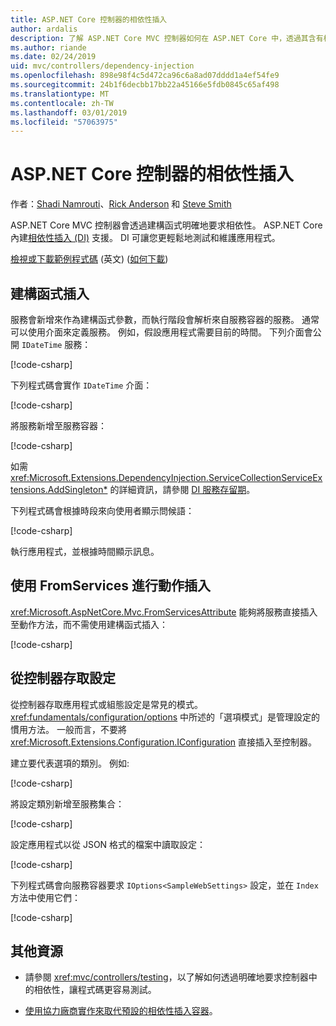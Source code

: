 ```yaml
---
title: ASP.NET Core 控制器的相依性插入
author: ardalis
description: 了解 ASP.NET Core MVC 控制器如何在 ASP.NET Core 中，透過其含有相依性插入的建構函式明確要求其相依性。
ms.author: riande
ms.date: 02/24/2019
uid: mvc/controllers/dependency-injection
ms.openlocfilehash: 898e98f4c5d472ca96c6a8ad07dddd1a4ef54fe9
ms.sourcegitcommit: 24b1f6decbb17bb22a45166e5fdb0845c65af498
ms.translationtype: MT
ms.contentlocale: zh-TW
ms.lasthandoff: 03/01/2019
ms.locfileid: "57063975"
---
```

# <a name="dependency-injection-into-controllers-in-aspnet-core"></a>ASP.NET Core 控制器的相依性插入

<a name="dependency-injection-controllers"></a>

作者：[Shadi Namrouti](https://github.com/shadinamrouti)、[Rick Anderson](https://twitter.com/RickAndMSFT) 和 [Steve Smith](https://github.com/ardalis)

ASP.NET Core MVC 控制器會透過建構函式明確地要求相依性。 ASP.NET Core 內建[相依性插入 (DI)](xref:fundamentals/dependency-injection) 支援。 DI 可讓您更輕鬆地測試和維護應用程式。

[檢視或下載範例程式碼](https://github.com/aspnet/Docs/tree/master/aspnetcore/mvc/controllers/dependency-injection/sample) \(英文\) ([如何下載](xref:index#how-to-download-a-sample))

## <a name="constructor-injection"></a>建構函式插入

服務會新增來作為建構函式參數，而執行階段會解析來自服務容器的服務。 通常可以使用介面來定義服務。 例如，假設應用程式需要目前的時間。 下列介面會公開 `IDateTime` 服務：

[!code-csharp[](dependency-injection/sample/ControllerDI/Interfaces/IDateTime.cs?name=snippet)]

下列程式碼會實作 `IDateTime` 介面：

[!code-csharp[](dependency-injection/sample/ControllerDI/Services/SystemDateTime.cs?name=snippet)]

將服務新增至服務容器：

[!code-csharp[](dependency-injection/sample/ControllerDI/Startup1.cs?name=snippet&highlight=3)]

如需 <xref:Microsoft.Extensions.DependencyInjection.ServiceCollectionServiceExtensions.AddSingleton*> 的詳細資訊，請參閱 [DI 服務存留期](xref:fundamentals/dependency-injection#service-lifetimes)。

下列程式碼會根據時段來向使用者顯示問候語：

[!code-csharp[](dependency-injection/sample/ControllerDI/Controllers/HomeController.cs?name=snippet)]

執行應用程式，並根據時間顯示訊息。

## <a name="action-injection-with-fromservices"></a>使用 FromServices 進行動作插入

<xref:Microsoft.AspNetCore.Mvc.FromServicesAttribute> 能夠將服務直接插入至動作方法，而不需使用建構函式插入：

[!code-csharp[](dependency-injection/sample/ControllerDI/Controllers/HomeController.cs?name=snippet2)]

## <a name="access-settings-from-a-controller"></a>從控制器存取設定

從控制器存取應用程式或組態設定是常見的模式。 <xref:fundamentals/configuration/options> 中所述的「選項模式」是管理設定的慣用方法。 一般而言，不要將 <xref:Microsoft.Extensions.Configuration.IConfiguration> 直接插入至控制器。

建立要代表選項的類別。 例如: 

[!code-csharp[](dependency-injection/sample/ControllerDI/Models/SampleWebSettings.cs?name=snippet)]

將設定類別新增至服務集合：

[!code-csharp[](dependency-injection/sample/ControllerDI/Startup.cs?highlight=4&name=snippet1)]

設定應用程式以從 JSON 格式的檔案中讀取設定：

[!code-csharp[](dependency-injection/sample/ControllerDI/Program.cs?name=snippet&range=10-15)]

下列程式碼會向服務容器要求 `IOptions<SampleWebSettings>` 設定，並在 `Index` 方法中使用它們：

[!code-csharp[](dependency-injection/sample/ControllerDI/Controllers/SettingsController.cs?name=snippet)]

## <a name="additional-resources"></a>其他資源

* 請參閱 <xref:mvc/controllers/testing>，以了解如何透過明確地要求控制器中的相依性，讓程式碼更容易測試。

* [使用協力廠商實作來取代預設的相依性插入容器](xref:fundamentals/dependency-injection#default-service-container-replacement)。

